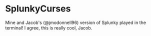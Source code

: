 # SplunkyCurses
Mine and Jacob's (@jmodonnell96) version of Splunky played in the terminal!
I agree, this is really cool, Jacob. 
